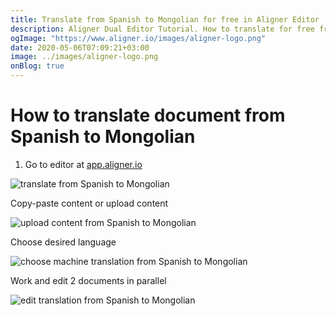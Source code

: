 ```yaml
---
title: Translate from Spanish to Mongolian for free in Aligner Editor
description: Aligner Dual Editor Tutorial. How to translate for free from Spanish to Mongolian. Aligner is multilingual document management platform. 
ogImage: "https://www.aligner.io/images/aligner-logo.png"
date: 2020-05-06T07:09:21+03:00
image: ../images/aligner-logo.png
onBlog: true
---
```


# How to translate document from Spanish to Mongolian

1. Go to editor at [app.aligner.io](https://app.aligner.io "Aligner App web page")

![translate from Spanish to Mongolian](../aligner-blank-editor.png "translate from Spanish to Mongolian")

Copy-paste content or upload content

![upload content from Spanish to Mongolian](../aligner-uploaded-document.png "upload content from Spanish to Mongolian")

Choose desired language

![choose machine translation from Spanish to Mongolian](../aligner-language-dropdown.png "choose machine translation from Spanish to Mongolian")

Work and edit 2 documents in parallel

![edit translation from Spanish to Mongolian](../aligner-double-sitded-editor.png "edit translation from Spanish to Mongolian")

